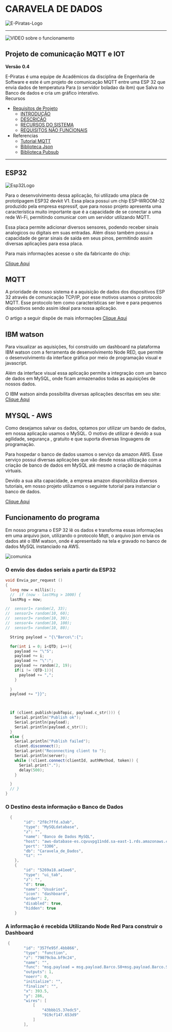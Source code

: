 #  **CARAVELA DE DADOS**

![E-Piratas-Logo](https://github.com/E-Piratas/Caravela-De-Dados/blob/master/documentos/Imagens/E-Piratas-Logo.png)
--- ---

![VIDEO sobre o funcionamento](https://www.youtube.com/watch?v=CQLTZx4umWg&feature=youtu.be)

## **Projeto de comunicação MQTT e IOT**                   

**Versão** **0.4**

E-Piratas é uma equipe de Acadêmicos da disciplina de Engenharia de Software e este é um projeto de comunicação MQTT entre uma ESP 32 que envia dados de temperatura Para (o servidor boladao da ibm) que Salva no Banco de dados e cria um gráfico interativo.  
Recursos 
* [Requisitos de Projeto](https://github.com/E-Piratas/Caravela-de-dados/wiki)
	* [INTRODUÇÃO](https://github.com/E-Piratas/Caravela-De-Dados/wiki#1-introdu%C3%87%C3%83o)
	* [DESCRIÇÃO](https://github.com/E-Piratas/Caravela-De-Dados/wiki#2-descri%C3%87%C3%83o-geral)
	* [RECURSOS DO SISTEMA](https://github.com/E-Piratas/Caravela-De-Dados/wiki#3-recursos-do-sistema)
	* [REQUISITOS NÃO FUNCIONAIS](https://github.com/E-Piratas/Caravela-De-Dados/wiki/Especifica%C3%A7%C3%B5es-De-Requisitos-de-Software-Para-o-Sistema-Gerenciador-de-Sinais#4-requisitos-n%C3%83o-funcionais)
* Referencias
	* [Tutorial MQTT](https://pplware.sapo.pt/tutoriais/tutorial-ligar-um-led-via-mqtt-com-um-esp8266/)
	* [Biblioteca Json](https://github.com/bblanchon/ArduinoJson)
	* [Biblioteca Pubsub](https://github.com/hagre/SyncMQTTConnectionESP32_Library)
---
## **ESP32**

![Esp32Logo](https://github.com/E-Piratas/Caravela-De-Dados/blob/master/documentos/Imagens/Espressif_ESP32.jpg)

Para o desenvolvimento dessa aplicação, foi utilizado uma placa de prototipagem ESP32 devkit V1. Essa placa possui um chip ESP-WROOM-32 produzido pela empresa espressif, que para nosso projeto apresenta uma característica muito importante que é a capacidade de se conectar a uma rede Wi-Fi, permitindo comunicar com um servidor utilizando MQTT.

Essa placa permite adicionar diversos sensores, podendo receber sinais analogicos ou digitais em suas entradas. Além disso também possui a capacidade de gerar sinais de saída em seus pinos, permitindo assim diversas aplicações para essa placa.

Para mais informações acesse o site da fabricante do chip:

[Clique Aqui](https://www.espressif.com/en/products/socs/esp32)

## **MQTT**

A prioridade de nosso sistema é a aquisição de dados dos dispositivos ESP 32 através de comunicação TCP/IP, por esse motivos usamos o protocolo MQTT.
Esse protocolo tem como características ser leve e para pequenos dispositivos sendo assim ideal para nossa aplicação.

O artigo a seguir dispõe de mais informações [Clique Aqui](https://developer.ibm.com/br/articles/iot-mqtt-why-good-for-iot/#:~:text=O%20protocolo%20MQTT%20define%20dois,message%20broker%20e%20in%C3%BAmeros%20clientes.&text=O%20cliente%20conecta%2Dse%20ao,TLS%20criptografada%20para%20mensagens%20sens%C3%ADveis.)




## **IBM watson**

Para visualizar as aquisições, foi construído um dashboard na plataforma IBM watson com a ferramenta de desenvolvimento Node RED,  que permite o desenvolvimento da interface gráfica por meio de programação visual e javascript.

Além da interface visual essa aplicação permite a integração com um banco de dados em MySQL, onde ficam armazenados todas as aquisições de nossos dados.

O IBM watson  ainda possibilita diversas aplicações  descritas em seu site:
[Clique Aqui](https://www.ibm.com)

## MYSQL - AWS

Como desejamos salvar os dados, optamos por utilizar um bando de dados, em nossa aplicação usamos o MySQL. O motivo de utilizar é devido a sua agilidade, segurança , gratuito e que suporta diversas linguagens de programação. 

Para hospedar o banco de dados usamos o serviço da amazon AWS. Esse serviço possui diversas aplicações que vão desde nossa utilização com a criação de banco de dados em MySQL até mesmo a criação de máquinas virtuais.

Devido a sua alta capacidade, a empresa amazon disponibiliza diversos tutoriais, em nosso projeto utilizamos o seguinte tutorial para instanciar o banco de dados.
 
[Clique Aqui](https://aws.amazon.com/pt/getting-started/hands-on/create-mysql-db/)

## Funcionamento do programa

Em nosso programa o ESP 32 lê os dados e transforma essas informações em uma arquivo json, utilizando o protocolo Mqtt, o arquivo json envia os dados até o IBM watson, onde é apresentado na tela e gravado no banco de dados MySQL instanciado na AWS.

![comunica](https://github.com/E-Piratas/Caravela-De-Dados/blob/master/documentos/Imagens/diagrama.png)

### O envio dos dados seriais a partir da ESP32

```c++
void Envia_por_request ()
{
  long now = millis();
  //  if (now - lastMsg > 1000) {
  lastMsg = now;

//  sensor1= random(2, 33);
//  sensor2= random(10, 60);
//  sensor3= random(10, 30);
//  sensor4= random(10, 100);
//  sensor5= random(10, 80);

  String payload = "{\"Barco\":{";

  for(int i = 0; i<QTD; i++){
    payload += "\"S";
    payload += i;
    payload += "\":";
    payload += random(2, 19);
    if(i != (QTD-1)){
      payload += ",";
    }
    
  }
  payload += "}}";

 

  if (client.publish(pubTopic, payload.c_str())) {
    Serial.println("Publish ok");
    Serial.println(payload);
    Serial.println(payload.c_str());
  }
  else {
    Serial.println("Publish failed");
    client.disconnect();
    Serial.print("Reconnecting client to ");
    Serial.println(server);
    while (!client.connect(clientId, authMethod, token)) {
      Serial.print(".");
      delay(500);
    }

  }
  // }
} 
```

### O Destino desta informação o Banco de Dados

```c++
  {
        "id": "2f8c7ffd.a3ab",
        "type": "MySQLdatabase",
        "z": "",
        "name": "Banco de Dados MySQL",
        "host": "aws-database-es.cqvuvpg11ndd.sa-east-1.rds.amazonaws.com",
        "port": "3306",
        "db": "Caravela_de_Dados",
        "tz": ""
    },
    {
        "id": "5269a18.a41ee6",
        "type": "ui_tab",
        "z": "",
        "d": true,
        "name": "Usuários",
        "icon": "dashboard",
        "order": 2,
        "disabled": true,
        "hidden": true
    }
```
### A informação é recebida Utilizando Node Red Para construir o Dashboard
```c++
 {
        "id": "357fe95f.4bb866",
        "type": "function",
        "z": "79079cba.bf9c24",
        "name": "",
        "func": "msg.payload = msg.payload.Barco.S0+msg.payload.Barco.S1+msg.payload.Barco.S2+msg.payload.Barco.S3+msg.payload.Barco.S4+msg.payload.Barco.S5+msg.payload.Barco.S6+msg.payload.Barco.S7+msg.payload.Barco.S8+msg.payload.Barco.S9+msg.payload.Barco.S10+msg.payload.Barco.S11+msg.payload.Barco.S12+msg.payload.Barco.S13+msg.payload.Barco.S14+msg.payload.Barco.S15+msg.payload.Barco.S16+msg.payload.Barco.S17+msg.payload.Barco.S18+msg.payload.Barco.S19+msg.payload.Barco.S20+msg.payload.Barco.S21+msg.payload.Barco.S22+msg.payload.Barco.S23+msg.payload.Barco.S24;\nmsg.payload = msg.payload/25;\nreturn msg;",
        "outputs": 1,
        "noerr": 0,
        "initialize": "",
        "finalize": "",
        "x": 393.5,
        "y": 286,
        "wires": [
            [
                "43bbb15.37edc5",
                "919cf147.653d9"
            ]
        ],
```
